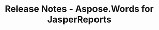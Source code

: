 ﻿---
title: Release Notes - Aspose.Words for JasperReports
articleTitle: Release Notes
linktitle: Release Notes
description: "Release Notes – the latest updates and fixes."
type: docs
weight: 20
url: /jasperreports/release-notes/
---



